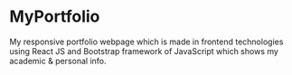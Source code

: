 # MyPortfolio
My responsive portfolio webpage which is made in frontend technologies using React  JS and Bootstrap framework of JavaScript which shows my academic &amp; personal info.
